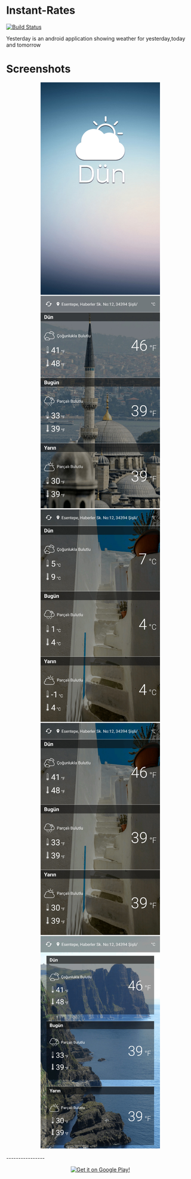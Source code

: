 # Instant-Rates

[![Build Status](https://circleci.com/gh/erdemolkun/yesterday/tree/develop.svg?style=svg)](https://circleci.com/gh/erdemolkun/yesterday/tree/develop)

Yesterday is an android application showing weather for yesterday,today and tomorrow

# Screenshots


<p align="center">
    <img width=320px src="playstore/tr/splash.jpg" alt="Splash"/>
    <img width=320px src="playstore/tr/home_2.jpg" alt="Home"/>
    <img width=320px src="playstore/tr/home.jpg" alt="Home"/>
    <img width=320px src="playstore/tr/home_fah.jpg" alt="Home"/>
    <img width=320px src="playstore/tr/home_start.jpg" alt="Home"/>
</p>
----------------

<p align="center">
    <a href="https://play.google.com/store/apps/details?id=com.protel.yesterday">
        <img src="https://play.google.com/intl/en_us/badges/images/generic/en_badge_web_generic.png" alt="Get it on Google Play!"/>
    </a>
</p>
